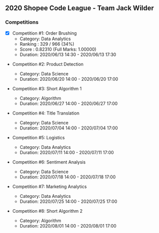 ## 2020 Shopee Code League - Team Jack Wilder

### Competitions
- [x] Competition #1: Order Brushing
  - Category: Data Analytics
  - Ranking : 329 / 966 (34%)
  - Score : 0.82310 (Full Marks: 1.00000)
  - Duration: 2020/06/13 14:30 - 2020/06/13 17:30

- Competition #2: Product Detection
  - Category: Data Science
  - Duration: 2020/06/20 14:00 - 2020/06/20 17:00

- Competition #3: Short Algorithm 1
  - Category: Algorithm
  - Duration: 2020/06/27 14:00 - 2020/06/27 17:00

- Competition #4: Title Translation
  - Category: Data Science
  - Duration: 2020/07/04 14:00 - 2020/07/04 17:00

- Competition #5: Logistics
  - Category: Data Analytics
  - Duration: 2020/07/11 14:00 - 2020/07/11 17:00

- Competition #6: Sentiment Analysis
  - Category: Data Science
  - Duration: 2020/07/18 14:00 - 2020/07/18 17:00

- Competition #7: Marketing Analytics
  - Category: Data Analytics
  - Duration: 2020/07/25 14:00 - 2020/07/25 17:00

- Competition #8: Short Algorithm 2
  - Category: Algorithm
  - Duration: 2020/08/01 14:00 - 2020/08/01 17:00

